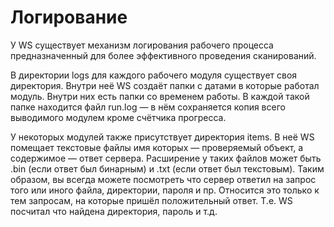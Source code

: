 # Логирование

У WS существует механизм логирования рабочего процесса предназначенный для более эффективного проведения сканирований.

В директории logs для каждого рабочего модуля существует своя директория. Внутри неё WS создаёт папки с датами в которые работал модуль. Внутри них есть папки со временем работы. В каждой такой папке находится файл run.log — в нём сохраняется копия всего выводимого модулем кроме счётчика прогресса.

У некоторых модулей также присутствует директория items. В неё WS помещает текстовые файлы имя которых — проверяемый объект, а содержимое — ответ сервера. Расширение у таких файлов может быть .bin \(если ответ был бинарным\) и .txt \(если ответ был текстовым\). Таким образом, вы всегда можете посмотреть что сервер ответил на запрос того или иного файла, директории, пароля и пр. Относится это только к тем запросам, на которые пришёл положительный ответ. Т.е. WS посчитал что найдена директория, пароль и т.д.

